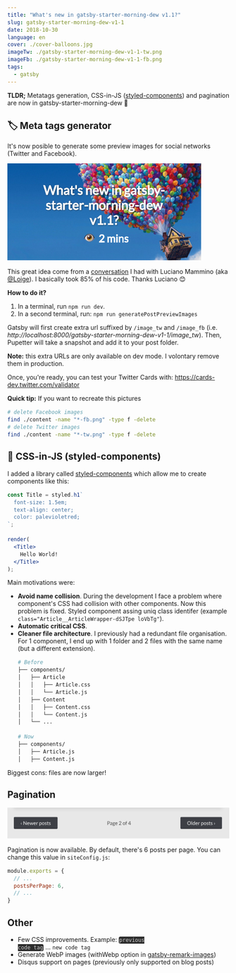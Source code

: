 ```yaml
---
title: "What's new in gatsby-starter-morning-dew v1.1?"
slug: gatsby-starter-morning-dew-v1-1
date: 2018-10-30
language: en
cover: ./cover-balloons.jpg
imageTw: ./gatsby-starter-morning-dew-v1-1-tw.png
imageFb: ./gatsby-starter-morning-dew-v1-1-fb.png
tags:
  - gatsby
---
```


**TLDR;** Metatags generation, CSS-in-JS ([styled-components](https://www.styled-components.com)) and pagination are now in gatsby-starter-morning-dew 🎉

## 🏷 Meta tags generator

It's now posible to generate some preview images for social networks (Twitter and Facebook).

![](./gatsby-starter-morning-dew-v1-1-tw.png)

This great idea come from a [conversation](https://twitter.com/_maxpou/status/1054106299213012992) I had with Luciano Mammino (aka [@Loige](https://twitter.com/loige)). I basically took 85% of his code. Thanks Luciano 😊


**How to do it?**

1. In a terminal, run `npm run dev`.
2. In a second terminal, run: `npm run generatePostPreviewImages`

Gatsby will first create extra url suffixed by `/image_tw` and `/image_fb` (i.e. *http://localhost:8000/gatsby-starter-morning-dew-v1-1/image_tw*). Then, Pupetter will take a snapshot and add it to your post folder.

**Note:** this extra URLs are only available on dev mode. I volontary remove them in production.

Once, you're ready, you can test your Twitter Cards with: https://cards-dev.twitter.com/validator

**Quick tip:** If you want to recreate this pictures

```bash
# delete Facebook images
find ./content -name "*-fb.png" -type f -delete
# delete Twitter images
find ./content -name "*-tw.png" -type f -delete
```

## 💅 CSS-in-JS (styled-components)

I added a library called [styled-components](https://www.styled-components.com) which allow me to create components like this:

```jsx
const Title = styled.h1`
  font-size: 1.5em;
  text-align: center;
  color: palevioletred;
`;

render(
  <Title>
    Hello World!
  </Title>
);
```

Main motivations were:

* **Avoid name collision**. During the development I face a problem where component's CSS had collision with other components. Now this problem is fixed. Styled component assing uniq class identifer (example `class="Article__ArticleWrapper-dSJTpe loVbTg"`).
* **Automatic critical CSS**.
* **Cleaner file architecture**. I previously had a redundant file organisation. For 1 component, I end up with 1 folder and 2 files with the same name (but a different extension).
  ```bash
  # Before
  ├── components/
  │   ├── Article
  │   │   ├── Article.css
  │   │   └── Article.js
  │   ├── Content
  │   │   ├── Content.css
  │   │   └── Content.js
  │   └── ...
  
  # Now
  ├── components/
  │   ├── Article.js
  │   ├── Content.js
  ```

Biggest cons: files are now larger!

## Pagination

![pagination](./pagination.png)

Pagination is now available. By default, there's 6 posts per page. You can change this value in `siteConfig.js`:

```js
module.exports = {
  // ...
  postsPerPage: 6,
  // ...
}
```

## Other

* Few CSS improvements. Example:
  <code style="background: #2d2d2d; border-radius: .3em; padding: .1em; color: #ccc;">previous code tag</code> ... `new code tag`
* Generate WebP images (withWebp option in [gatsby-remark-images](https://github.com/gatsbyjs/gatsby/tree/master/packages/gatsby-remark-images#options))
* Disqus support on pages (previously only supported on blog posts)
